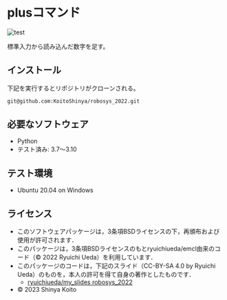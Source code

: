 # plusコマンド
![test](https://github.com/koitoshinya/robosys_2022/actions/workflows/test.yml/badge.svg)

標準入力から読み込んだ数字を足す。


## インストール
下記を実行するとリポジトリがクローンされる。
```bash
git@github.com:KoitoShinya/robosys_2022.git
```

## 必要なソフトウェア
* Python
* テスト済み: 3.7～3.10

## テスト環境
* Ubuntu 20.04 on Windows

## ライセンス
* このソフトウェアパッケージは，3条項BSDライセンスの下，再頒布および使用が許可されます．
* このパッケージは，3条項BSDライセンスのもとryuichiueda/emcl由来のコード（© 2022 Ryuichi Ueda）を利用しています．
 * このパッケージのコードは，下記のスライド（CC-BY-SA 4.0 by Ryuichi Ueda）のものを，本人の許可を得て自身の著作としたものです．
      * [ryuichiueda/my_slides robosys_2022](https://github.com/ryuichiueda/my_slides/tree/master/robosys_2022)
* © 2023 Shinya Koito

